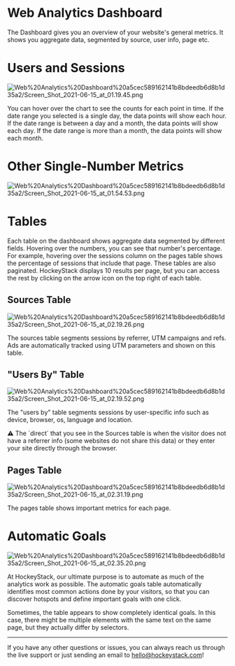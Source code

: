 # Web Analytics Dashboard

The Dashboard gives you an overview of your website's general metrics. It shows you aggregate data, segmented by source, user info, page etc.

# Users and Sessions

![Web%20Analytics%20Dashboard%20a5cec589162141b8bdeedb6d8b1d35a2/Screen_Shot_2021-06-15_at_01.19.45.png](Web%20Analytics%20Dashboard%20a5cec589162141b8bdeedb6d8b1d35a2/Screen_Shot_2021-06-15_at_01.19.45.png)

You can hover over the chart to see the counts for each point in time. If the date range you selected is a single day, the data points will show each hour. If the date range is between a day and a month, the data points will show each day. If the date range is more than a month, the data points will show each month.

# Other Single-Number Metrics

![Web%20Analytics%20Dashboard%20a5cec589162141b8bdeedb6d8b1d35a2/Screen_Shot_2021-06-15_at_01.54.53.png](Web%20Analytics%20Dashboard%20a5cec589162141b8bdeedb6d8b1d35a2/Screen_Shot_2021-06-15_at_01.54.53.png)

# Tables

Each table on the dashboard shows aggregate data segmented by different fields. Hovering over the numbers, you can see that number's percentage. For example, hovering over the sessions column on the pages table shows the percentage of sessions that include that page. These tables are also paginated. HockeyStack displays 10 results per page, but you can access the rest by clicking on the arrow icon on the top right of each table.

## Sources Table

![Web%20Analytics%20Dashboard%20a5cec589162141b8bdeedb6d8b1d35a2/Screen_Shot_2021-06-15_at_02.19.26.png](Web%20Analytics%20Dashboard%20a5cec589162141b8bdeedb6d8b1d35a2/Screen_Shot_2021-06-15_at_02.19.26.png)

The sources table segments sessions by referrer, UTM campaigns and refs. Ads are automatically tracked using UTM parameters and shown on this table.

## "Users By" Table

![Web%20Analytics%20Dashboard%20a5cec589162141b8bdeedb6d8b1d35a2/Screen_Shot_2021-06-15_at_02.19.52.png](Web%20Analytics%20Dashboard%20a5cec589162141b8bdeedb6d8b1d35a2/Screen_Shot_2021-06-15_at_02.19.52.png)

The "users by" table segments sessions by user-specific info such as device, browser, os, language and location.

<aside>
⚠️ The `direct` that you see in the Sources table is when the visitor does not have a referrer info (some websites do not share this data) or they enter your site directly through the browser.

</aside>

## Pages Table

![Web%20Analytics%20Dashboard%20a5cec589162141b8bdeedb6d8b1d35a2/Screen_Shot_2021-06-15_at_02.31.19.png](Web%20Analytics%20Dashboard%20a5cec589162141b8bdeedb6d8b1d35a2/Screen_Shot_2021-06-15_at_02.31.19.png)

The pages table shows important metrics for each page.

# Automatic Goals

![Web%20Analytics%20Dashboard%20a5cec589162141b8bdeedb6d8b1d35a2/Screen_Shot_2021-06-15_at_02.35.20.png](Web%20Analytics%20Dashboard%20a5cec589162141b8bdeedb6d8b1d35a2/Screen_Shot_2021-06-15_at_02.35.20.png)

At HockeyStack, our ultimate purpose is to automate as much of the analytics work as possible. The automatic goals table automatically identifies most common actions done by your visitors, so that you can discover hotspots and define important goals with one click.

Sometimes, the table appears to show completely identical goals. In this case, there might be multiple elements with the same text on the same page, but they actually differ by selectors.

---

If you have any other questions or issues, you can always reach us through the live support or just sending an email to [hello@hockeystack.com](mailto:hello@hockeystack.com)!